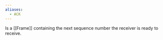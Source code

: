 ```yaml
---
aliases:
  - ACK
---
```


Is a [[Frame]] containing the next sequence number the receiver is ready to receive.